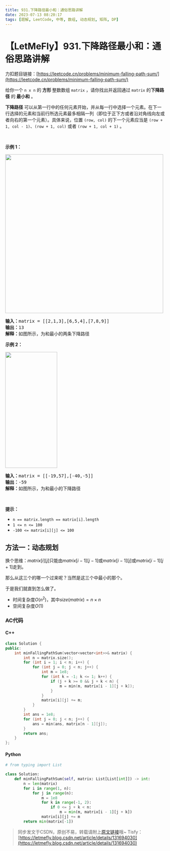 ```yaml
---
title: 931.下降路径最小和：通俗思路讲解
date: 2023-07-13 08:20:17
tags: [题解, LeetCode, 中等, 数组, 动态规划, 矩阵, DP]
---
```


# 【LetMeFly】931.下降路径最小和：通俗思路讲解

力扣题目链接：[https://leetcode.cn/problems/minimum-falling-path-sum/](https://leetcode.cn/problems/minimum-falling-path-sum/)

<p>给你一个 <code>n x n</code> 的<strong> 方形 </strong>整数数组&nbsp;<code>matrix</code> ，请你找出并返回通过 <code>matrix</code> 的<strong>下降路径</strong><em> </em>的<strong> </strong><strong>最小和</strong> 。</p>

<p><strong>下降路径</strong> 可以从第一行中的任何元素开始，并从每一行中选择一个元素。在下一行选择的元素和当前行所选元素最多相隔一列（即位于正下方或者沿对角线向左或者向右的第一个元素）。具体来说，位置 <code>(row, col)</code> 的下一个元素应当是 <code>(row + 1, col - 1)</code>、<code>(row + 1, col)</code> 或者 <code>(row + 1, col + 1)</code> 。</p>

<p>&nbsp;</p>

<p><strong>示例 1：</strong></p>

<p><img alt="" src="https://assets.leetcode.com/uploads/2021/11/03/failing1-grid.jpg" style="height: 500px; width: 499px;" /></p>

<pre>
<strong>输入：</strong>matrix = [[2,1,3],[6,5,4],[7,8,9]]
<strong>输出：</strong>13
<strong>解释：</strong>如图所示，为和最小的两条下降路径
</pre>

<p><strong>示例 2：</strong></p>

<p><img alt="" src="https://assets.leetcode.com/uploads/2021/11/03/failing2-grid.jpg" style="height: 365px; width: 164px;" /></p>

<pre>
<strong>输入：</strong>matrix = [[-19,57],[-40,-5]]
<strong>输出：</strong>-59
<strong>解释：</strong>如图所示，为和最小的下降路径
</pre>

<p>&nbsp;</p>

<p><strong>提示：</strong></p>

<ul>
	<li><code>n == matrix.length == matrix[i].length</code></li>
	<li><code>1 &lt;= n &lt;= 100</code></li>
	<li><code>-100 &lt;= matrix[i][j] &lt;= 100</code></li>
</ul>


    
## 方法一：动态规划

换个思维：$matrix[i][j]$只能由$matrix[i - 1][j - 1]$或$matrix[i - 1][j]$或$matrix[i - 1][j + 1]$走到。

那么从这三个的哪一个过来呢？当然是这三个中最小的那个。

于是我们就直到怎么做了。

+ 时间复杂度$O(n^2)$，其中$size(matrix) = n\times n$
+ 空间复杂度$O(1)$

### AC代码

#### C++

```cpp
class Solution {
public:
    int minFallingPathSum(vector<vector<int>>& matrix) {
        int n = matrix.size();
        for (int i = 1; i < n; i++) {
            for (int j = 0; j < n; j++) {
                int m = 1e8;
                for (int k = -1; k <= 1; k++) {
                    if (j + k >= 0 && j + k < n) {
                        m = min(m, matrix[i - 1][j + k]);
                    }
                }
                matrix[i][j] += m;
            }
        }
        int ans = 1e8;
        for (int j = 0; j < n; j++) {
            ans = min(ans, matrix[n - 1][j]);
        }
        return ans;
    }
};
```

#### Python

```python
# from typing import List

class Solution:
    def minFallingPathSum(self, matrix: List[List[int]]) -> int:
        n = len(matrix)
        for i in range(1, n):
            for j in range(n):
                m = 1e8
                for k in range(-1, 2):
                    if 0 <= j + k < n:
                        m = min(m, matrix[i - 1][j + k])
                matrix[i][j] += m
        return min(matrix[-1])
```

> 同步发文于CSDN，原创不易，转载请附上[原文链接](https://blog.tisfy.eu.org/2023/07/13/LeetCode%200931.%E4%B8%8B%E9%99%8D%E8%B7%AF%E5%BE%84%E6%9C%80%E5%B0%8F%E5%92%8C/)哦~
> Tisfy：[https://letmefly.blog.csdn.net/article/details/131694030](https://letmefly.blog.csdn.net/article/details/131694030)
